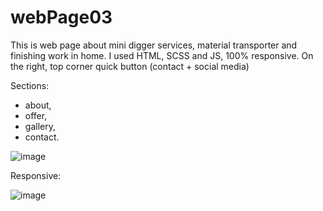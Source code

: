# webPage03

This is web page about mini digger services, material transporter and finishing work in home. I used HTML, SCSS and JS, 100% responsive.
On the right, top corner quick button (contact + social media)

Sections:
- about,
- offer, 
- gallery,
- contact.

![image](https://user-images.githubusercontent.com/98185055/205012560-7bb1c79a-81ea-4447-9bca-4bb4ef8f3da4.png)

Responsive:

![image](https://user-images.githubusercontent.com/98185055/205012897-476a7343-ceb7-4d5d-9d54-97fba658277a.png)
